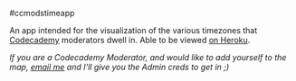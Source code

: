 #ccmodstimeapp

An app intended for the visualization of the various timezones that [Codecademy](http://codecademy.com) moderators dwell in. Able to be viewed [on Heroku](http://ccmodstimeapp.herokuapp.com).

_If you are a Codecademy Moderator, and would like to add yourself to the map, [email me](mailto:me@joahg.com) and I'll give you the Admin creds to get in ;)_